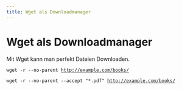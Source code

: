```yaml
---
title: Wget als Downloadmanager
---
```


# Wget als Downloadmanager

Mit Wget kann man perfekt Dateien Downloaden.

`wget -r --no-parent `[`http://example.com/books/`]

`wget -r --no-parent --accept "*.pdf" `[`http://example.com/books/`]

  [`http://example.com/books/`]: http://example.com/books/
